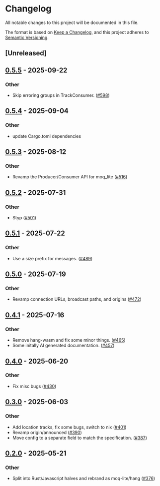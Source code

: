 # Changelog

All notable changes to this project will be documented in this file.

The format is based on [Keep a Changelog](https://keepachangelog.com/en/1.0.0/),
and this project adheres to [Semantic Versioning](https://semver.org/spec/v2.0.0.html).

## [Unreleased]

## [0.5.5](https://github.com/kixelated/moq/compare/hang-v0.5.4...hang-v0.5.5) - 2025-09-22

### Other

- Skip erroring groups in TrackConsumer. ([#598](https://github.com/kixelated/moq/pull/598))

## [0.5.4](https://github.com/kixelated/moq/compare/hang-v0.5.3...hang-v0.5.4) - 2025-09-04

### Other

- update Cargo.toml dependencies

## [0.5.3](https://github.com/kixelated/moq/compare/hang-v0.5.2...hang-v0.5.3) - 2025-08-12

### Other

- Revamp the Producer/Consumer API for moq_lite ([#516](https://github.com/kixelated/moq/pull/516))

## [0.5.2](https://github.com/kixelated/moq/compare/hang-v0.5.1...hang-v0.5.2) - 2025-07-31

### Other

- Styp ([#501](https://github.com/kixelated/moq/pull/501))

## [0.5.1](https://github.com/kixelated/moq/compare/hang-v0.5.0...hang-v0.5.1) - 2025-07-22

### Other

- Use a size prefix for messages. ([#489](https://github.com/kixelated/moq/pull/489))

## [0.5.0](https://github.com/kixelated/moq/compare/hang-v0.4.1...hang-v0.5.0) - 2025-07-19

### Other

- Revamp connection URLs, broadcast paths, and origins ([#472](https://github.com/kixelated/moq/pull/472))

## [0.4.1](https://github.com/kixelated/moq/compare/hang-v0.4.0...hang-v0.4.1) - 2025-07-16

### Other

- Remove hang-wasm and fix some minor things. ([#465](https://github.com/kixelated/moq/pull/465))
- Some initally AI generated documentation. ([#457](https://github.com/kixelated/moq/pull/457))

## [0.4.0](https://github.com/kixelated/moq/compare/hang-v0.3.0...hang-v0.4.0) - 2025-06-20

### Other

- Fix misc bugs ([#430](https://github.com/kixelated/moq/pull/430))

## [0.3.0](https://github.com/kixelated/moq/compare/hang-v0.2.0...hang-v0.3.0) - 2025-06-03

### Other

- Add location tracks, fix some bugs, switch to nix ([#401](https://github.com/kixelated/moq/pull/401))
- Revamp origin/announced ([#390](https://github.com/kixelated/moq/pull/390))
- Move config to a separate field to match the specification. ([#387](https://github.com/kixelated/moq/pull/387))

## [0.2.0](https://github.com/kixelated/moq/compare/hang-v0.1.0...hang-v0.2.0) - 2025-05-21

### Other

- Split into Rust/Javascript halves and rebrand as moq-lite/hang ([#376](https://github.com/kixelated/moq/pull/376))
